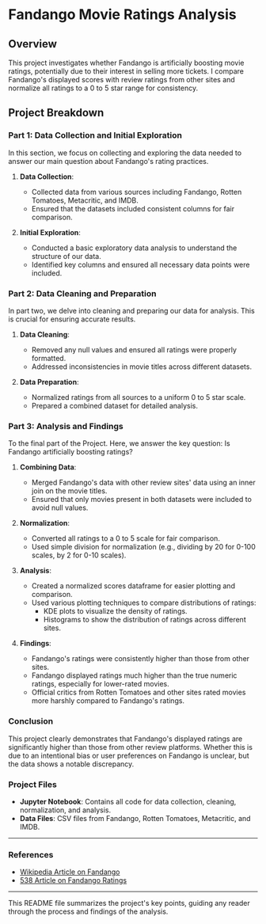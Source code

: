 
# Fandango Movie Ratings Analysis

## Overview

This project investigates whether Fandango is artificially boosting movie ratings, potentially due to their interest in selling more tickets. I compare Fandango's displayed scores with review ratings from other sites and normalize all ratings to a 0 to 5 star range for consistency.

## Project Breakdown

### Part 1: Data Collection and Initial Exploration

In this section, we focus on collecting and exploring the data needed to answer our main question about Fandango's rating practices.

1. **Data Collection**:
    - Collected data from various sources including Fandango, Rotten Tomatoes, Metacritic, and IMDB.
    - Ensured that the datasets included consistent columns for fair comparison.

2. **Initial Exploration**:
    - Conducted a basic exploratory data analysis to understand the structure of our data.
    - Identified key columns and ensured all necessary data points were included.

### Part 2: Data Cleaning and Preparation

In part two, we delve into cleaning and preparing our data for analysis. This is crucial for ensuring accurate results.

1. **Data Cleaning**:
    - Removed any null values and ensured all ratings were properly formatted.
    - Addressed inconsistencies in movie titles across different datasets.

2. **Data Preparation**:
    - Normalized ratings from all sources to a uniform 0 to 5 star scale.
    - Prepared a combined dataset for detailed analysis.

### Part 3: Analysis and Findings

To the final part of the Project. Here, we answer the key question: Is Fandango artificially boosting ratings?

1. **Combining Data**:
    - Merged Fandango's data with other review sites' data using an inner join on the movie titles.
    - Ensured that only movies present in both datasets were included to avoid null values.

2. **Normalization**:
    - Converted all ratings to a 0 to 5 scale for fair comparison.
    - Used simple division for normalization (e.g., dividing by 20 for 0-100 scales, by 2 for 0-10 scales).

3. **Analysis**:
    - Created a normalized scores dataframe for easier plotting and comparison.
    - Used various plotting techniques to compare distributions of ratings:
        - KDE plots to visualize the density of ratings.
        - Histograms to show the distribution of ratings across different sites.

4. **Findings**:
    - Fandango's ratings were consistently higher than those from other sites.
    - Fandango displayed ratings much higher than the true numeric ratings, especially for lower-rated movies.
    - Official critics from Rotten Tomatoes and other sites rated movies more harshly compared to Fandango's ratings.


### Conclusion

This project clearly demonstrates that Fandango's displayed ratings are significantly higher than those from other review platforms. Whether this is due to an intentional bias or user preferences on Fandango is unclear, but the data shows a notable discrepancy.

### Project Files

- **Jupyter Notebook**: Contains all code for data collection, cleaning, normalization, and analysis.
- **Data Files**: CSV files from Fandango, Rotten Tomatoes, Metacritic, and IMDB.

---

### References

- [Wikipedia Article on Fandango](https://en.wikipedia.org/wiki/Fandango_(company))
- [538 Article on Fandango Ratings](https://fivethirtyeight.com/features/fandango-movies-ratings/)

---


This README file summarizes the project's key points, guiding any reader through the process and findings of the analysis.